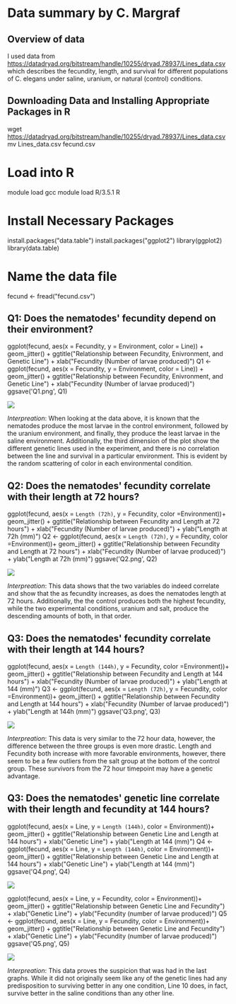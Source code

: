 # Data summary by C. Margraf

## Overview of data
I used data from https://datadryad.org/bitstream/handle/10255/dryad.78937/Lines_data.csv which describes the fecundity, length, and survival for different populations of C. elegans under saline, uranium, or natural (control) conditions.

## Downloading Data and Installing Appropriate Packages in R
wget https://datadryad.org/bitstream/handle/10255/dryad.78937/Lines_data.csv
mv Lines_data.csv fecund.csv
# Load into R
module load gcc
module load R/3.5.1
R
# Install Necessary Packages
install.packages("data.table")
install.packages("ggplot2")
library(ggplot2)
library(data.table)
# Name the data file
fecund <- fread("fecund.csv")

## Q1: Does the nematodes' fecundity depend on their environment?
ggplot(fecund,
  aes(x = Fecundity, y = Environment, color = Line)) + geom_jitter() +
  ggtitle("Relationship between Fecundity, Enivronment, and Genetic Line") +
  xlab("Fecundity (Number of larvae produced)")
Q1 <- ggplot(fecund,
  aes(x = Fecundity, y = Environment, color = Line)) + geom_jitter() +
  ggtitle("Relationship between Fecundity, Enivronment, and Genetic Line") +
  xlab("Fecundity (Number of larvae produced)")
ggsave('Q1.png', Q1)

![](Q1.png)

*Interpreation*: When looking at the data above, it is known that the nematodes produce the most larvae in the control environment, followed by the uranium environment, and finally, they produce the least larvae in the saline environment. Additionally, the third dimension of the plot show the different genetic lines used in the experiment, and there is no correlation between the line and survival in a particular environment. This is evident by the random scattering of color in each environmental condition.


## Q2: Does the nematodes' fecundity correlate with their length at 72 hours?
ggplot(fecund,
  aes(x = `Length (72h)`, y = Fecundity, color =Environment))+
  geom_jitter() +
  ggtitle("Relationship between Fecundity and Length at 72 hours") +
  xlab("Fecundity (Number of larvae produced)") +
  ylab("Length at 72h (mm)")
Q2 <- ggplot(fecund,
  aes(x = `Length (72h)`, y = Fecundity, color =Environment))+
  geom_jitter() +
  ggtitle("Relationship between Fecundity and Length at 72 hours") +
  xlab("Fecundity (Number of larvae produced)") +
  ylab("Length at 72h (mm)")
ggsave('Q2.png', Q2)

![](Q2.png)

*Interpreation*: This data shows that the two variables do indeed correlate and show that the as fecundity increases, as does the nematodes length at 72 hours. Additionally, the the control produces both the highest fecundity, while the two experimental conditions, uranium and salt, produce the descending amounts of both, in that order.


## Q3: Does the nematodes' fecundity correlate with their length at 144 hours?
ggplot(fecund,
  aes(x = `Length (144h)`, y = Fecundity, color =Environment))+
  geom_jitter() +
  ggtitle("Relationship between Fecundity and Length at 144 hours") +
  xlab("Fecundity (Number of larvae produced)") +
  ylab("Length at 144 (mm)")
Q3 <- ggplot(fecund,
  aes(x = `Length (72h)`, y = Fecundity, color =Environment))+
  geom_jitter() +
  ggtitle("Relationship between Fecundity and Length at 144 hours") +
  xlab("Fecundity (Number of larvae produced)") +
  ylab("Length at 144h (mm)")
ggsave('Q3.png', Q3)

![](Q3.png)

*Interpreation*: This data is very similar to the 72 hour data, however, the difference between the three groups is even more drastic. Length and Fecundity both increase with more favorable environments, however, there seem to be a few outliers from the salt group at the bottom of the control group. These survivors from the 72 hour timepoint may have a genetic advantage.


## Q3: Does the nematodes' genetic line correlate with their length and fecundity at 144 hours?
ggplot(fecund,
  aes(x = Line, y = `Length (144h)`, color = Environment))+
  geom_jitter() +
  ggtitle("Relationship between Genetic Line and Length at 144 hours") +
  xlab("Genetic Line") +
  ylab("Length at 144 (mm)")
Q4 <- ggplot(fecund,
  aes(x = Line, y = `Length (144h)`, color = Environment))+
  geom_jitter() +
  ggtitle("Relationship between Genetic Line and Length at 144 hours") +
  xlab("Genetic Line") +
  ylab("Length at 144 (mm)")
ggsave('Q4.png', Q4)

![](Q4.png)

ggplot(fecund,
  aes(x = Line, y = Fecundity, color = Environment))+
  geom_jitter() +
  ggtitle("Relationship between Genetic Line and Fecundity") +
  xlab("Genetic Line") +
  ylab("Fecundity (number of larvae produced)")
Q5 <- ggplot(fecund,
  aes(x = Line, y = Fecundity, color = Environment))+
  geom_jitter() +
  ggtitle("Relationship between Genetic Line and Fecundity") +
  xlab("Genetic Line") +
  ylab("Fecundity (number of larvae produced)")
ggsave('Q5.png', Q5)

![](Q5.png)

*Interpreation*: This data proves the suspicion that was had in the last graphs. While it did not originally seem like any of the genetic lines had any predisposition to surviving better in any one condition, Line 10 does, in fact, survive better in the saline conditions than any other line.
